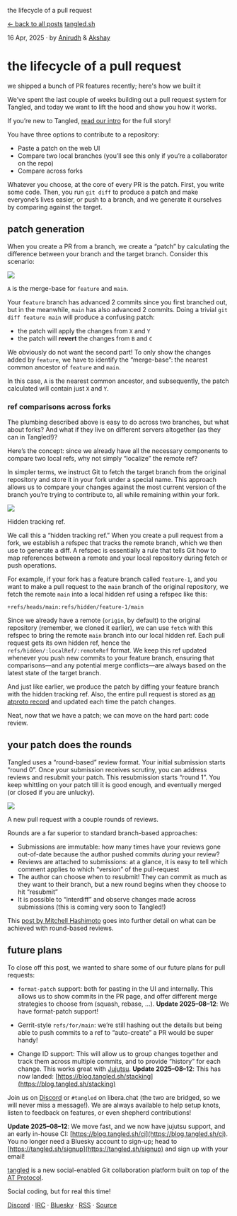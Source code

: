 the lifecycle of a pull request

[← back to all posts](/) [tangled.sh](https://tangled.sh)

16 Apr, 2025 · by [Anirudh](https://bsky.app/profile/icyphox.sh) & [Akshay](https://bsky.app/profile/oppili.bsky.social)

# the lifecycle of a pull request

we shipped a bunch of PR features recently; here's how we built it

We’ve spent the last couple of weeks building out a pull request system for Tangled, and today we want to lift the hood and show you how it works.

If you’re new to Tangled, [read our intro](/intro) for the full story!

You have three options to contribute to a repository:

*   Paste a patch on the web UI
*   Compare two local branches (you’ll see this only if you’re a collaborator on the repo)
*   Compare across forks

Whatever you choose, at the core of every PR is the patch. First, you write some code. Then, you run `git diff` to produce a patch and make everyone’s lives easier, or push to a branch, and we generate it ourselves by comparing against the target.

## patch generation

When you create a PR from a branch, we create a “patch” by calculating the difference between your branch and the target branch. Consider this scenario:

![](/static/img/merge-base.png)

`A` is the merge-base for `feature` and `main`.

Your `feature` branch has advanced 2 commits since you first branched out, but in the meanwhile, `main` has also advanced 2 commits. Doing a trivial `git diff feature main` will produce a confusing patch:

*   the patch will apply the changes from `X` and `Y`
*   the patch will **revert** the changes from `B` and `C`

We obviously do not want the second part! To only show the changes added by `feature`, we have to identify the “merge-base”: the nearest common ancestor of `feature` and `main`.

In this case, `A` is the nearest common ancestor, and subsequently, the patch calculated will contain just `X` and `Y`.

### ref comparisons across forks

The plumbing described above is easy to do across two branches, but what about forks? And what if they live on different servers altogether (as they can in Tangled!)?

Here’s the concept: since we already have all the necessary components to compare two local refs, why not simply “localize” the remote ref?

In simpler terms, we instruct Git to fetch the target branch from the original repository and store it in your fork under a special name. This approach allows us to compare your changes against the most current version of the branch you’re trying to contribute to, all while remaining within your fork.

![](/static/img/hidden-ref.png)

Hidden tracking ref.

We call this a “hidden tracking ref.” When you create a pull request from a fork, we establish a refspec that tracks the remote branch, which we then use to generate a diff. A refspec is essentially a rule that tells Git how to map references between a remote and your local repository during fetch or push operations.

For example, if your fork has a feature branch called `feature-1`, and you want to make a pull request to the `main` branch of the original repository, we fetch the remote `main` into a local hidden ref using a refspec like this:

```
+refs/heads/main:refs/hidden/feature-1/main
```

Since we already have a remote (`origin`, by default) to the original repository (remember, we cloned it earlier), we can use `fetch` with this refspec to bring the remote `main` branch into our local hidden ref. Each pull request gets its own hidden ref, hence the `refs/hidden/:localRef/:remoteRef` format. We keep this ref updated whenever you push new commits to your feature branch, ensuring that comparisons—and any potential merge conflicts—are always based on the latest state of the target branch.

And just like earlier, we produce the patch by diffing your feature branch with the hidden tracking ref. Also, the entire pull request is stored as [an atproto record](https://pdsls.dev/at://did:plc:qfpnj4og54vl56wngdriaxug/sh.tangled.repo.pull/3lmwniim2i722) and updated each time the patch changes.

Neat, now that we have a patch; we can move on the hard part: code review.

## your patch does the rounds

Tangled uses a “round-based” review format. Your initial submission starts “round 0”. Once your submission receives scrutiny, you can address reviews and resubmit your patch. This resubmission starts “round 1”. You keep whittling on your patch till it is good enough, and eventually merged (or closed if you are unlucky).

![](/static/img/patch-pr-main.png)

A new pull request with a couple rounds of reviews.

Rounds are a far superior to standard branch-based approaches:

*   Submissions are immutable: how many times have your reviews gone out-of-date because the author pushed commits _during_ your review?
*   Reviews are attached to submissions: at a glance, it is easy to tell which comment applies to which “version” of the pull-request
*   The author can choose when to resubmit! They can commit as much as they want to their branch, but a new round begins when they choose to hit “resubmit”
*   It is possible to “interdiff” and observe changes made across submissions (this is coming very soon to Tangled!)

This [post by Mitchell Hashimoto](https://mitchellh.com/writing/github-changesets) goes into further detail on what can be achieved with round-based reviews.

## future plans

To close off this post, we wanted to share some of our future plans for pull requests:

*   `format-patch` support: both for pasting in the UI and internally. This allows us to show commits in the PR page, and offer different merge strategies to choose from (squash, rebase, …). **Update 2025–08–12**: We have format-patch support!
    
*   Gerrit-style `refs/for/main`: we’re still hashing out the details but being able to push commits to a ref to “auto-create” a PR would be super handy!
    
*   Change ID support: This will allow us to group changes together and track them across multiple commits, and to provide “history” for each change. This works great with [Jujutsu](https://jj-vcs.github.io/jj/latest/). **Update 2025–08–12**: This has now landed: [https://blog.tangled.sh/stacking](https://blog.tangled.sh/stacking)
    

Join us on [Discord](https://chat.tangled.sh) or `#tangled` on libera.chat (the two are bridged, so we will never miss a message!). We are always available to help setup knots, listen to feedback on features, or even shepherd contributions!

**Update 2025–08–12**: We move fast, and we now have jujutsu support, and an early in-house CI: [https://blog.tangled.sh/ci](https://blog.tangled.sh/ci). You no longer need a Bluesky account to sign-up; head to [https://tangled.sh/signup](https://tangled.sh/signup) and sign up with your email!

[tangled](https://tangled.sh) is a new social-enabled Git collaboration platform built on top of the [AT Protocol](https://atproto.com/).

Social coding, but for real this time!

[Discord](https://chat.tangled.sh) · [IRC](https://web.libera.chat/#tangled) · [Bluesky](https://bsky.app/profile/tangled.sh) · [RSS](/blog/feed.xml) · [Source](https://tangled.sh/@tangled.sh/core)